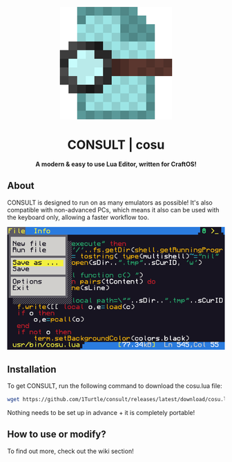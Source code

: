<p align="center">
  <img width="260px" alt="icon" src="./docs/icon.png">
</p>

<h1 align="center">CONSULT | cosu</h1>
<b><p align="center">A modern & easy to use Lua Editor, written for CraftOS!</p></b>

About
-----
CONSULT is designed to run on as many emulators as possible! It's also compatible with non-advanced PCs, which means it also can be used with the keyboard only, allowing a faster workflow too. </br>
<p align="center"> <img alt="screenshot" src="./docs/preview.png"></p>

Installation
------------
To get CONSULT, run the following command to download the cosu.lua file:
```sh
wget https://github.com/1Turtle/consult/releases/latest/download/cosu.lua
```
Nothing needs to be set up in advance + it is completely portable!

How to use or modify?
---------------------
To find out more, check out the wiki section!
